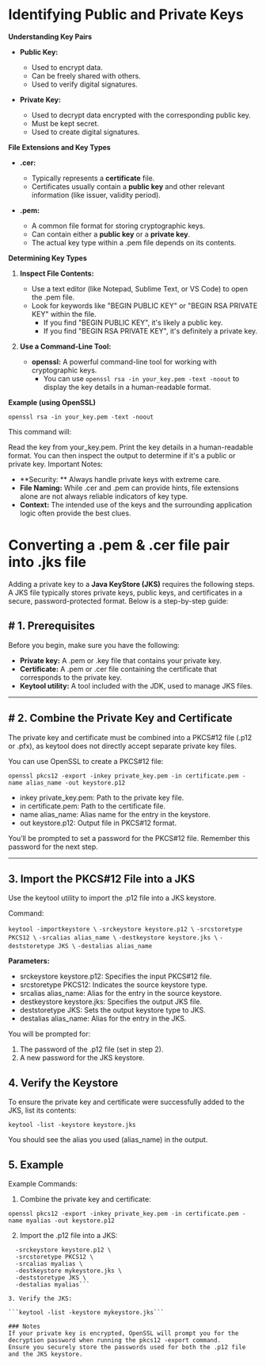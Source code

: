 # Identifying Public and Private Keys

**Understanding Key Pairs**

* **Public Key:** 
    * Used to encrypt data. 
    * Can be freely shared with others.
    * Used to verify digital signatures.

* **Private Key:** 
    * Used to decrypt data encrypted with the corresponding public key.
    * Must be kept secret.
    * Used to create digital signatures.

**File Extensions and Key Types**

* **.cer:** 
    * Typically represents a **certificate** file. 
    * Certificates usually contain a **public key** and other relevant information (like issuer, validity period).

* **.pem:** 
    * A common file format for storing cryptographic keys. 
    * Can contain either a **public key** or a **private key**. 
    * The actual key type within a .pem file depends on its contents.

**Determining Key Types**

1. **Inspect File Contents:**
    * Use a text editor (like Notepad, Sublime Text, or VS Code) to open the .pem file. 
    * Look for keywords like "BEGIN PUBLIC KEY" or "BEGIN RSA PRIVATE KEY" within the file. 
        * If you find "BEGIN PUBLIC KEY", it's likely a public key.
        * If you find "BEGIN RSA PRIVATE KEY", it's definitely a private key.

2. **Use a Command-Line Tool:**
    * **openssl:** A powerful command-line tool for working with cryptographic keys. 
        * You can use `openssl rsa -in your_key.pem -text -noout` to display the key details in a human-readable format. 

**Example (using OpenSSL)**

```openssl rsa -in your_key.pem -text -noout ```

This command will:

Read the key from your_key.pem.
Print the key details in a human-readable format.
You can then inspect the output to determine if it's a public or private key.
Important Notes:

- **Security: ** Always handle private keys with extreme care.
- **File Naming:** While .cer and .pem can provide hints, file extensions alone are not always reliable indicators of key type.
- **Context:** The intended use of the keys and the surrounding application logic often provide the best clues.

# Converting a .pem & .cer file pair into .jks file


Adding a private key to a **Java KeyStore (JKS)** requires the following steps. A JKS file typically stores private keys, public keys, and certificates in a secure, password-protected format. Below is a step-by-step guide:

## # 1. Prerequisites
Before you begin, make sure you have the following:

- **Private key:** A .pem or .key file that contains your private key.
- **Certificate:** A .pem or .cer file containing the certificate that corresponds to the private key.
- **Keytool utility:** A tool included with the JDK, used to manage JKS files.


------------

## # 2. Combine the Private Key and Certificate
The private key and certificate must be combined into a PKCS#12 file (.p12 or .pfx), as keytool does not directly accept separate private key files.

You can use OpenSSL to create a PKCS#12 file:

```openssl pkcs12 -export -inkey private_key.pem -in certificate.pem -name alias_name -out keystore.p12```

- inkey private_key.pem: Path to the private key file.
- in certificate.pem: Path to the certificate file.
- name alias_name: Alias name for the entry in the keystore.
- out keystore.p12: Output file in PKCS#12 format.

You’ll be prompted to set a password for the PKCS#12 file. Remember this password for the next step.


------------

## 3. Import the PKCS#12 File into a JKS

Use the keytool utility to import the .p12 file into a JKS keystore.

Command:


  ```keytool -importkeystore \```
  ```-srckeystore keystore.p12 \```
  ```-srcstoretype PKCS12 \```
  ```-srcalias alias_name \```
  ```-destkeystore keystore.jks \```
  ```-deststoretype JKS \```
  ```-destalias alias_name```

**Parameters:**
- srckeystore keystore.p12: Specifies the input PKCS#12 file.
- srcstoretype PKCS12: Indicates the source keystore type.
- srcalias alias_name: Alias for the entry in the source keystore.
- destkeystore keystore.jks: Specifies the output JKS file.
- deststoretype JKS: Sets the output keystore type to JKS.
- destalias alias_name: Alias for the entry in the JKS.

You will be prompted for:

1. The password of the .p12 file (set in step 2).
2. A new password for the JKS keystore.

## 4. Verify the Keystore
To ensure the private key and certificate were successfully added to the JKS, list its contents:


```keytool -list -keystore keystore.jks```

You should see the alias you used (alias_name) in the output.

## 5. Example

Example Commands:
1. Combine the private key and certificate:

```openssl pkcs12 -export -inkey private_key.pem -in certificate.pem -name myalias -out keystore.p12```

2. Import the .p12 file into a JKS:

```keytool -importkeystore \
  -srckeystore keystore.p12 \
  -srcstoretype PKCS12 \
  -srcalias myalias \
  -destkeystore mykeystore.jks \
  -deststoretype JKS \
  -destalias myalias```
  
3. Verify the JKS:

```keytool -list -keystore mykeystore.jks```

### Notes
If your private key is encrypted, OpenSSL will prompt you for the decryption password when running the pkcs12 -export command.
Ensure you securely store the passwords used for both the .p12 file and the JKS keystore.



